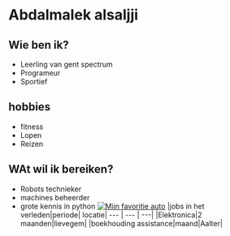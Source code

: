 # Abdalmalek alsaljji
## Wie ben ik?
* Leerling van gent spectrum
* Programeur
* Sportief
## hobbies
* fitness
* Lopen                                         
* Reizen
 ## WAt wil ik bereiken?
  * Robots technieker
  * machines beheerder
  * grote kennis in python
     [![Mijn favoritie auto](https://www.pexels.com/nl-nl/foto/wagens-auto-s-audi-auto-24838990)](https://github.com/Abdtxt/Abdalmalek/edit/main/README.md)
     |jobs in het verleden|periode| locatie|
--- | --- | ---|
|Elektronica|2 maanden|lievegem|
|boekhouding assistance|maand|Aalter|
